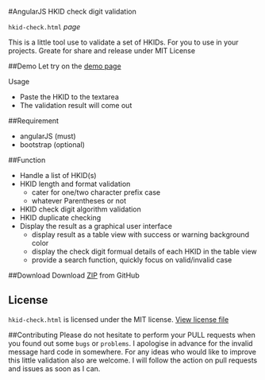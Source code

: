 #AngularJS HKID check digit validation

`hkid-check.html` *page*

This is a little tool use to validate a set of HKIDs. For you to use in your projects. Greate for share and release under MIT License

##Demo
Let try on the [demo page](http://keithbox.github.io/AngularJS-HKID-check-digit-validation/hkid-check.html)

Usage
- Paste the HKID to the textarea
- The validation result will come out

##Requirement
- angularJS (must)
- bootstrap (optional)

##Function
- Handle a list of HKID(s)
- HKID length and format validation
  - cater for one/two character prefix case
  - whatever Parentheses or not
- HKID check digit algorithm validation
- HKID duplicate checking
- Display the result as a graphical user interface
	- display result as a table view with success or warning background color
	- display the check digit formual details of each HKID in the table view
	- provide a search function, quickly focus on valid/invalid case

##Download
Download [ZIP](https://github.com/keithbox/AngularJS-HKID-check-digit-validation/archive/master.zip) from GitHub
## License
`hkid-check.html` is licensed under the MIT license. [View license file](https://github.com/keithbox/AngularJS-HKID-check-digit-validation/blob/master/license)
	
##Contributing
Please do not hesitate to perform your PULL requests when you found out some `bugs` or `problems`. I apologise in advance for the invalid message hard code in somewhere. For any ideas who would like to improve this little validation also are welcome. I will follow the action on pull requests and issues as soon as I can.

<!-- ##Support and Donate -->
